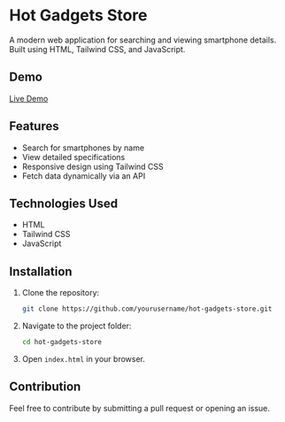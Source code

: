 # Hot Gadgets Store

A modern web application for searching and viewing smartphone details. Built using HTML, Tailwind CSS, and JavaScript.

## Demo
[Live Demo]()

## Features
- Search for smartphones by name
- View detailed specifications
- Responsive design using Tailwind CSS
- Fetch data dynamically via an API

## Technologies Used
- HTML
- Tailwind CSS
- JavaScript

## Installation
1. Clone the repository:
   ```sh
   git clone https://github.com/yourusername/hot-gadgets-store.git
   ```
2. Navigate to the project folder:
   ```sh
   cd hot-gadgets-store
   ```
3. Open `index.html` in your browser.

## Contribution
Feel free to contribute by submitting a pull request or opening an issue.



